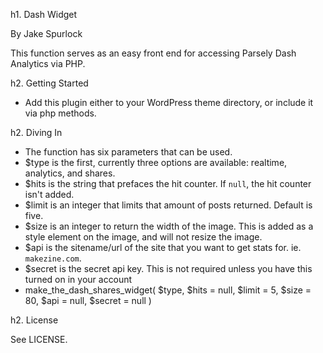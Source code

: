 h1. Dash Widget

By Jake Spurlock

This function serves as an easy front end for accessing Parsely Dash Analytics via PHP. 

h2. Getting Started

* Add this plugin either to your WordPress theme directory, or include it via php methods.

h2. Diving In

* The function has six parameters that can be used.
* $type is the first, currently three options are available: realtime, analytics, and shares.
* $hits is the string that prefaces the hit counter. If `null`, the hit counter isn't added.
* $limit is an integer that limits that amount of posts returned. Default is five.
* $size is an integer to return the width of the image. This is added as a style element on the image, and will not resize the image.
* $api is the sitename/url of the site that you want to get stats for. ie. `makezine.com`.
* $secret is the secret api key. This is not required unless you have this turned on in your account
* make_the_dash_shares_widget( $type, $hits = null, $limit = 5, $size = 80, $api = null, $secret = null )

h2. License

See LICENSE.